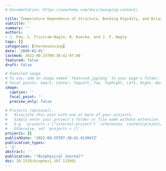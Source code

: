 ```yaml
---
# Documentation: https://wowchemy.com/docs/managing-content/

title: Temperature Dependence of Structure, Bending Rigidity, and Bilayer Interactions of Dioleoylphosphatidylcholine Bilayers
subtitle: ''
summary: ''
authors:
- J. Pan, S. Tristram-Nagle, N. Kuerka, and J. F. Nagle
tags: []
categories: [thermosensing]
date: '2008-01-01'
lastmod: 2022-08-25T00:30:42-07:00
featured: false
draft: false

# Featured image
# To use, add an image named `featured.jpg/png` to your page's folder.
# Focal points: Smart, Center, TopLeft, Top, TopRight, Left, Right, BottomLeft, Bottom, BottomRight.
image:
  caption: ''
  focal_point: ''
  preview_only: false

# Projects (optional).
#   Associate this post with one or more of your projects.
#   Simply enter your project's folder or file name without extension.
#   E.g. `projects = ["internal-project"]` references `content/project/deep-learning/index.md`.
#   Otherwise, set `projects = []`.
projects: []
publishDate: '2022-08-25T07:30:41.913047Z'
publication_types:
- '2'
abstract: ''
publication: '*Biophysical Journal*'
doi: 10.1529/biophysj.107.115691
---
```

